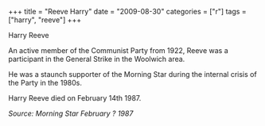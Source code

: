 +++
title = "Reeve Harry"
date = "2009-08-30"
categories = ["r"]
tags = ["harry", "reeve"]
+++

Harry Reeve

An active member of the Communist Party from 1922, Reeve was a participant in the General Strike in the Woolwich area.

He was a staunch supporter of the Morning Star during the internal crisis of the Party in the 1980s.

Harry Reeve died on February 14th 1987.

_Source: Morning Star February ? 1987_

